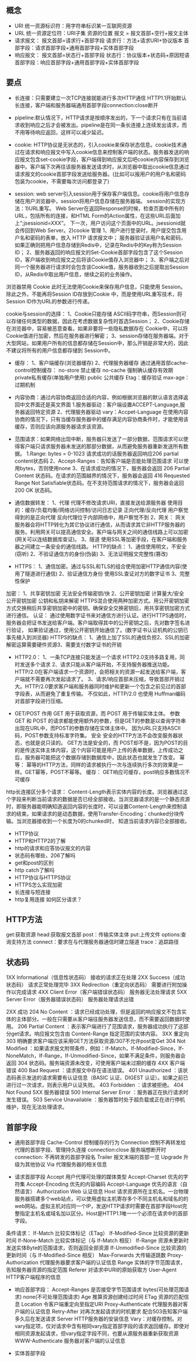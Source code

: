 ## 概念
* URI 统一资源标识符：用字符串标识某一互联网资源
* URL 统一资源定位符：URI子集 资源的位置
报文 = 报文首部+空行+报文主体
* 请求报文：
报文首部=请求行+首部字段
请求行：方法+请求URI+协议版本
首部字段：请求首部字段+通用首部字段+实体首部字段
* 响应报文：
报文首部=状态行+首部字段
状态行：协议版本+状态码+原因短语
首部字段：响应首部字段+通用首部字段+实体首部字段


## 要点
* 长连接：只需要建立一次TCP连接就能进行多次HTTP通信 HTTP1.1开始默认长连接，客户端和服务器端通用首部字段connection:close断开

* pipeline:默认情况下，HTTP请求是按顺序发出的，下一个请求只有在当前请求收到响应之后才会被发出。pipeline是在同一条长连接上连续发出请求，而不用等待响应返回，这样可以减少延迟。

* cookie:
HTTP协议是无状态的，引入cookie来保存状态信息。cookie技术通过在请求和响应报文中写入cookie信息来控制客户端的状态。服务器发送的响应报文包含set-cookie字段，客户端得到响应报文后吧cookie内容保存到浏览器中。客户端下次再往该服务器发送请求时，从浏览器中取出cookie信息通过请求报文的cookie首部字段发送给服务器。(比如可以报用户的用户名和密码包装为cookie，不需要每次访问都登录了)

* session: web server引入session用于保存客户端信息。cookie将用户信息存储在用户浏览器中，session将用户信息存储在服务器端。 session的实现方法：1)URL重写。 Web Server在返回Response的时候，检查页面中所有的URL，包括所有的连接，和HTML Form的Action属性，在这些URL后面加上“;jsessionid=XXX”。 下一次，用户访问这个页面中的URL。jsessionid就会传回到Web Server。2)cookie 管理
1、用户进行登录时，用户提交包含用户名和密码的表单，放入 HTTP 请求报文中； 服务器验证该用户名和密码，如果正确则把用户信息存储到Redis中，记录在Redis中的Key称为Session ID； 
2、服务器返回的响应报文的Set-Cookie首部字段包含了这个Session ID，客户端收到响应报文之后将该Cookie值存入浏览器中； 
3、客户端之后对同一个服务器进行请求时会包含该Cookie值，服务器收到之后提取出Session ID，从Redis中取出用户信息，继续之前的业务操作。

浏览器禁用 Cookie 
此时无法使用Cookie来保存用户信息，只能使用 Session。除此之外，不能再将Session ID存放到Cookie 中，而是使用URL重写技术，将Session ID作为URL的参数进行传递。

cookie与session的选择：
1、Cookie只能存储 ASCII码字符串，而Session则可以存储任何类型的数据，因此在考虑数据复杂性时首选Session； 
2、Cookie存储在浏览器中，容易被恶意查看。如果非要将一些隐私数据存在 Cookie中，可以将Cookie值进行加密，然后在服务器进行解密； 
3、session存储在服务器端。对于大型网站，如果用户所有的信息都存储在Session中，那么开销是非常大的，因此不建议将所有的用户信息都存储到 Session中。

* 缓存：
1、客户端缓存(浏览器缓存)
2、代理服务器缓存
通过通用首部cache-control控制缓存：
no-store 禁止缓存 no-cache 强制确认缓存有效期 private私有缓存(单独用户使用) public 公共缓存 Etag：缓存验证 max-age：过期机制

* 内容协商：通过内容协商返回合适的内容，例如根据浏览器的默认语言选择返回中文界面还是英文界面
1.服务器驱动：客户端设置ACCEPT-Language,服务器返回特定资源
2、代理服务器驱动
vary：Accpet-Language
在使用内容协商的情况下，只有当缓存服务器中的缓存满足内容协商条件时，才能使用该缓存，否则应该向源服务器请求该资源。

* 范围请求：如果网络出现中断，服务器只发送了一部分数据，范围请求可以使得客户端只请求服务器未发送的那部分数据，从而避免服务器重新发送所有数据。
1.Range: bytes = 0-1023 请求成功的话服务器返回响应206 partial content状态码
2、Accept-Ranges：告知客户端是否能处理范围请求 可以使用bytes，否则使用none
3、在请求成功的情况下，服务器会返回 206 Partial Content 状态码。在请求的范围越界的情况下，服务器会返回 416 Requested Range Not Satisﬁable状态码。在不支持范围请求的情况下，服务器会返回 200 OK 状态码。

* 通信数据转发：
1、代理
代理不修改请求URI，直接发送给源服务器
使用目的：缓存/负载均衡/网络访问控制/访问日志记录
正向代理/反向代理
用户察觉得到的是正向代理
反向代理位于内部网络中，用户察觉不到
2、网关：
网关服务器会将HTTP转化为其它协议进行通信，从而请求其它非HTTP服务器的服务。利用网关可以提高通信安全。客户端与网关之间的通信线路上可以加密(网关可以连结数据库查证)。
3、隧道
使用SSL等加密手段，在客户端和服务器之间建立一条安全的通信线路。 
HTTP的缺点：
1、通信使用明文，不安全(窃听)
2、不验证通信方的身份(伪装)
3、无法证明报文完整性(篡改)

* HTTPS：
1、通信加密。通过与SSL和TLS的组合使用加密HTTP通信内容(使用了隧道进行通信)
2、验证通信方身份 使用SSL查证对方的数字证书
3、完整性保护

加密：
1、共享密钥加密 无法安全传输密钥/快
2、公开密钥加密 计算量大/安全 公开密钥加密 公钥和私钥来解密
HTTPS混合使用两种加密方式。用公开密钥加密方式交换稍后共享密钥加密中的密钥。确保安全交换密钥后，用共享密钥加密方式进行通信。
认证：
通过使用数字证书来对通信方进行认证。进行HTTPS通信时，服务器会把证书发送给客户端。客户端取得其中的公开密钥之后，先对数字签名进行验证， 如果验证通过，使用公开密钥开始通信了。(数字证书认证机构的公钥已事先植入到浏览器)
HTTPS的缺点：
1、通信上加了SSL的通信负担2、SSL的加密解密运算需要硬件资源3、需要支付数字证书的开销 
* HTTP2.0：
1、一条TCP连接只能发送一个请求  HTTP2.0支持多路复用，同时发送多个请求
2、请求只能从客户端开始，不支持服务器推送功能。HTTP/2.0在客户端请求一个资源时，会把相关的资源一起发送给客户端，客户端就不需要再次发起请求了。 
3、请求/响应首部未压缩，导致首部开销过大。HTTP/2.0要求客户端和服务器同时维护和更新一个包含之前见过的首部字段表，从而避免了重复传输。 不仅如此，HTTP/2.0 也使用 Huﬀman编码对首部字段进行压缩。

* GET/POST
作用
GET 用于获取资源，而 POST 用于传输实体主体。
参数 
GET 和 POST 的请求都能使用额外的参数，但是GET的参数是以查询字符串出现在URL中，而POST的参数存储在实体主体中。
因为URL只支持ASCII码，POST参数支持标准字符集。
安全
安全的HTTP方法不会改变服务器状态，也就是说只读的。 GET方法是安全的，而 POST却不是，因为POST的目的是传送实体主体内容，这个内容可能是用户上传的表单数据，上传成功之后，服务器可能把这个数据存储到数据库中，因此状态也就发生了改变。
幂等：
幂等的HTTP方法，同样的请求被执行一次与连续执行多次的效果是一样。GET幂等，POST不幂等。
缓存：
GET响应可缓存，post响应多数情况不可缓存

http长连接区分多个请求：
Content-Length表示实体内容的长度。浏览器通过这个字段来判断当前请求的数据是否已经全部接收。当浏览器请求的是一个静态资源时，即服务器能明确知道返回内容的长度时，可以设置Content-Length来控制请求的结束。如果请求的是动态数据，使用Transfer-Encoding：chunked分块传输。当浏览器接收到一个长度为0的chunked时， 知道当前请求内容已全部接收。

* HTTP协议 
* HTTP和HTTP2的了解
* http的请求和应答协议报文的内容    
* 状态码有哪些，206了解吗    
* get和post的区别    
* http catch了解吗
* HTTP协议与HTTPS协议 
* HTTPS怎么实现加密 
* 长连接与短连接
* http复用连接 如何区分请求？

## HTTP方法
get:获取资源 head:获取报文首部 post：传输实体主体 put:上传文件
options:查询支持方法 connect：要求在与代理服务器通信时建立隧道
trace：追踪路径
## 状态码
1XX Informational（信息性状态码） 接收的请求正在处理
2XX Success（成功状态码） 请求正常处理完毕
3XX Redirection（重定向状态码） 需要进行附加操作以完成请求
4XX Client Error（客户端错误状态码） 服务器无法处理请求
5XX Server Error（服务器错误状态码） 服务器处理请求出错

2XX 成功 
204 No Content ：请求已经成功处理，但是返回的响应报文不包含实体的主体部分。一般在只需要从客户端往服务器发送信息，而不需要返回数据时使用。 
206 Partial Content ：表示客户端进行了范围请求，服务器成功执行了这部分get请求。响应报文包含由 Content-Range 指定范围的实体内容。
3XX 重定向 
303 明确要求客户端应该采用GET方法获取资源/307不允许post变Get 
304 Not Modiﬁed ：如果请求报文附带条件，例如：If-Match，If-Modiﬁed-Since，If-NoneMatch，If-Range，If-Unmodiﬁed-Since，如果不满足条件，则服务器会返回 304 状态码。服务端资源未改变，可使用客户端未过期的缓存 
4XX 客户端错误 
400 Bad Request ：请求报文中存在语法错误。 
401 Unauthorized ：该状态码表示发送的请求需要有认证信息（BASIC 认证、DIGEST 认证）。如果之前已进行过一次请求，则表示用户认证失败。 
403 Forbidden ：请求被拒绝。 
404 Not Found
5XX 服务器错误 
500 Internal Server Error ：服务器正在执行请求时发生错误。
503 Service Unavailable ：服务器暂时处于超负载或正在进行停机维护，现在无法处理请求。 

## 首部字段
* 通用首部字段
Cache-Control 控制缓存的行为
Connection 控制不再转发给代理的首部字段、管理持久连接 connection:close 服务端想断开时 connection: 不再转发的首部字段名
Trailer 报文末端的首部一览
Upgrade 升级为其他协议
Via 代理服务器的相关信息

* 请求首部字段
Accept 用户代理可处理的媒体类型
Accept-Charset 优先的字符集
Accept-Encoding 优先的内容编码
Accept-Language 优先的语言（自然语言）
Authorization Web 认证信息
Host 请求资源所在主机名。一台物理服务器搭建多个web站点，可以使用虚拟主机寄存多个不同主机名和域名的的web网站。虚拟主机对应同一个IP，发送HTTP请求时需要在首部字段Host完整指定主机名或域名加以区分。Host是HTTP1.1唯一一个必须在请求中的首部字段。

条件请求：
If-Match 比较实体标记（ETag）
If-Modiﬁed-Since 比较资源的更新时间
If-None-Match 比较实体标记（与 If-Match 相反）
If-Range 资源未更新时发送实体Byte的范围请求，否则返回全部资源
If-Unmodiﬁed-Since 比较资源的更新时间（与 If-Modiﬁed-Since 相反）
Max-Forwards 大传输逐跳数
Proxy-Authorization 代理服务器要求客户端的认证信息
Range 实体的字节范围请求，告知服务器资源的指定范围
Referer 对请求中URI的原始获取方
User-Agent HTTP客户端程序的信息

* 响应首部字段：
Accept-Ranges 是否接受字节范围请求 bytes(可处理范围请求) none(不可处理范围请求)
Age 推算资源创建经过时间
ETag 资源的匹配信息
Location 令客户端重定向至指定URI
Proxy-Authenticate 代理服务器对客户端的认证信息
Retry-After 对再次发起请求的时机要求 配合503告知客户端多久后在发送请求
Server HTTP服务器的安装信息
Vary：对缓存控制。对vary指定项，仅对请求中含有相同vary指定首部字段的请求返回缓存。即使对相同资源发起请求，但vary指定字段不同，也要从源服务器重新获取资源
WWW-Authenticate 服务器对客户端的认证信息

* 实体首部字段
 